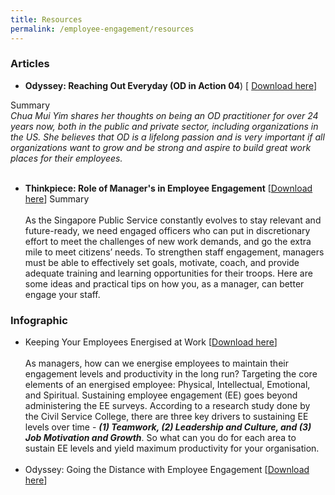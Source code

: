 ```yaml
---
title: Resources
permalink: /employee-engagement/resources
---
```

### Articles 


 * **Odyssey: Reaching Out Everyday (OD in Action 04**) [ [Download here](https://go.gov.sg/reachingouteveryday )]

Summary<br>*Chua Mui Yim shares her thoughts on being an OD practitioner for over 24 years now, both in the public and private sector, including organizations in the US. She believes that OD is a lifelong passion and is very important if all organizations want to grow and be strong and aspire to build great work places for their employees.*<br><br>
* **Thinkpiece: Role of Manager's in Employee Engagement** [[Download here](https://go.gov.sg/roleofmanagersinee )]
Summary<br><br>As the Singapore Public Service constantly evolves to stay relevant and future-ready, we need engaged officers who can put in discretionary effort to meet the challenges of new work demands, and go the extra mile to meet citizens’ needs. To strengthen staff engagement, managers must be able to effectively set goals, motivate, coach, and provide adequate training and learning opportunities for their troops. Here are some ideas and practical tips on how you, as a manager, can better engage your staff.


### Infographic

* Keeping Your Employees Energised at Work  [[Download here](https://go.gov.sg/roleofmanagersinee )]<br><br>As managers, how can we energise employees to maintain their engagement levels and productivity in the long run? Targeting the core elements of an energised employee: Physical, Intellectual, Emotional, and Spiritual.
Sustaining employee engagement (EE) goes beyond administering the EE surveys. According to a research study done by the Civil Service College, there are three key drivers to sustaining EE levels over time - ***(1) Teamwork, (2) Leadership and Culture, and (3) Job Motivation and Growth***. So what can you do for each area to sustain EE levels and yield maximum productivity for your organisation.<br><br>
* Odyssey: Going the Distance with Employee Engagement [[Download here](https://go.gov.sg/roleofmanagersinee )]<br><br>
